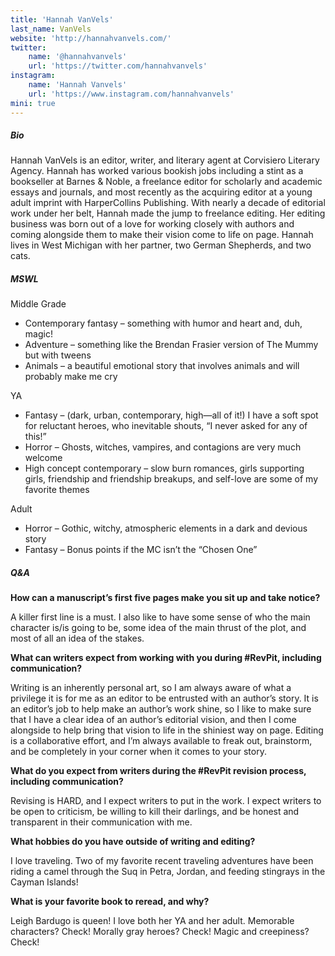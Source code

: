 ```yaml
---
title: 'Hannah VanVels'
last_name: VanVels
website: 'http://hannahvanvels.com/'
twitter:
    name: '@hannahvanvels'
    url: 'https://twitter.com/hannahvanvels'
instagram:
    name: 'Hannah Vanvels'
    url: 'https://www.instagram.com/hannahvanvels'
mini: true
---
```


##### Bio

Hannah VanVels is an editor, writer, and literary agent at Corvisiero Literary Agency. Hannah has worked various bookish jobs including a stint as a bookseller at Barnes & Noble, a freelance editor for scholarly and academic essays and journals, and most recently as the acquiring editor at a young adult imprint with HarperCollins Publishing. With nearly a decade of editorial work under her belt, Hannah made the jump to freelance editing. Her editing business was born out of a love for working closely with authors and coming alongside them to make their vision come to life on page. Hannah lives in West Michigan with her partner, two German Shepherds, and two cats.

##### MSWL

Middle Grade
 * Contemporary fantasy – something with humor and heart and, duh, magic!
 * Adventure – something like the Brendan Frasier version of The Mummy but with tweens
 * Animals – a beautiful emotional story that involves animals and will probably make me cry

YA
 * Fantasy – (dark, urban, contemporary, high&mdash;all of it!) I have a soft spot for reluctant heroes, who inevitable shouts, “I never asked for any of this!”
 * Horror – Ghosts, witches, vampires, and contagions are very much welcome
 * High concept contemporary – slow burn romances, girls supporting girls, friendship and friendship breakups, and self-love are some of my favorite themes

Adult
 * Horror – Gothic, witchy, atmospheric elements in a dark and devious story
 * Fantasy – Bonus points if the MC isn’t the “Chosen One”

##### Q&A

**How can a manuscript’s first five pages make you sit up and take notice?**

A killer first line is a must. I also like to have some sense of who the main character is/is going to be, some idea of the main thrust of the plot, and most of all an idea of the stakes.

**What can writers expect from working with you during #RevPit, including communication?**

Writing is an inherently personal art, so I am always aware of what a privilege it is for me as an editor to be entrusted with an author’s story. It is an editor’s job to help make an author’s work shine, so I like to make sure that I have a clear idea of an author’s editorial vision, and then I come alongside to help bring that vision to life in the shiniest way on page. Editing is a collaborative effort, and I’m always available to freak out, brainstorm, and be completely in your corner when it comes to your story.

**What do you expect from writers during the #RevPit revision process, including communication?**

Revising is HARD, and I expect writers to put in the work. I expect writers to be open to criticism, be willing to kill their darlings, and be honest and transparent in their communication with me.
 
**What hobbies do you have outside of writing and editing?**

I love traveling. Two of my favorite recent traveling adventures have been riding a camel through the Suq in Petra, Jordan, and feeding stingrays in the Cayman Islands!

**What is your favorite book to reread, and why?**

Leigh Bardugo is queen! I love both her YA and her adult. Memorable characters? Check! Morally gray heroes? Check! Magic and creepiness? Check!